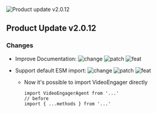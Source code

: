 ![Product update v2.0.12](https://github.com/VideoEngager/videoengager-agent-sdk/releases/download/v2.0.12/RELEASE_IMAGE.png)

## Product Update v2.0.12

### Changes



- Improve Documentation: ![change](https://img.shields.io/badge/change-1E90FF) ![patch](https://img.shields.io/badge/patch-8A2BE2) ![feat](https://img.shields.io/badge/feat-8A2BE2) 


- Support default ESM import: ![change](https://img.shields.io/badge/change-1E90FF) ![patch](https://img.shields.io/badge/patch-8A2BE2) ![feat](https://img.shields.io/badge/feat-8A2BE2) 


  - Now it's possible to import VideoEngager directly
    ```
    import VideoEngagerAgent from '...'
    // before
    import { ...methods } from '...'
    ```

